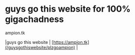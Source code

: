 # guys go this website for 100% gigachadness
 ampion.tk

|guys go this website | [https://ampion.tk](/guysgothiswebsite/plzgoampion) |

